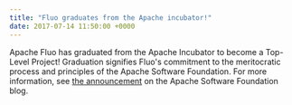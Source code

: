 ```yaml
---
title: "Fluo graduates from the Apache incubator!"
date: 2017-07-14 11:50:00 +0000
---
```


Apache Fluo has graduated from the Apache Incubator to become a Top-Level Project! Graduation signifies Fluo's commitment to the meritocratic process and principles of the Apache Software Foundation. For more information, see [the announcement][post] on the Apache Software Foundation blog.

[post]: https://blogs.apache.org/foundation/
